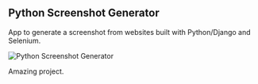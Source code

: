 Python Screenshot Generator
--------

App to generate a screenshot from websites built with Python/Django and Selenium.

![Python Screenshot Generator](/static/img/python_screenshot_generator.png)

Amazing project.
